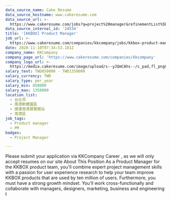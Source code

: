 ```yaml
---
data_source_name: Cake Resume
data_source_hostname: www.cakeresume.com
data_source_url: >-
  https://www.cakeresume.com/jobs?q=project%20manager&refinementList%5Blang_name%5D%5B0%5D=English&refinementList%5Bsalary_type%5D=per_year&range%5Bsalary_range%5D%5Bmin%5D=1000000&page=2
data_source_internal_id: '24534'
title: '[KKBOX] Product Manager'
job_url: >-
  https://www.cakeresume.com/companies/kkcompany/jobs/kkbox-product-manager-planner
date: 2020-11-10T07:34:53.181Z
company_name: KKCompany
company_page_url: 'https://www.cakeresume.com/companies/kkcompany'
company_logo_url: >-
  https://media.cakeresume.com/image/upload/s--yJQmCAhs--/c_pad,fl_png8,h_200,w_200/v1637561973/kxxyllrqxnxut3jg0vup.png
salary_text: TWD850000 - TWD1350000
salary_currency: TWD
salary_type: per_year
salary_min: 850000
salary_max: 1350000
location_list:
  - 台北市
  - 南港軟體園區
  - 捷運南港展覽館站
  - 南港區
job_tags:
  - Product manager
  - PM
badges:
  - Project Manager

---
```


Please submit your application via KKCompany Career , as we will only accept resumes on our site About This Position As a Product Manager for the KKBOX product team, you'll combine expert project management skills with a passion for user experience research to help your team improve KKBOX products that are used by ten million of users. Furthermore, you must have a strong growth mindset. You’ll work cross-functionally and collaborate with managers, designers, marketing, business and engineering t